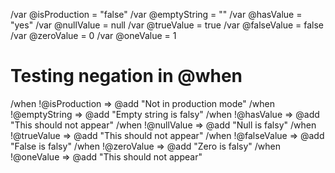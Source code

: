 /var @isProduction = "false"
/var @emptyString = ""
/var @hasValue = "yes"
/var @nullValue = null
/var @trueValue = true
/var @falseValue = false
/var @zeroValue = 0
/var @oneValue = 1

# Testing negation in @when

/when !@isProduction => @add "Not in production mode"
/when !@emptyString => @add "Empty string is falsy"
/when !@hasValue => @add "This should not appear"
/when !@nullValue => @add "Null is falsy"
/when !@trueValue => @add "This should not appear"
/when !@falseValue => @add "False is falsy"
/when !@zeroValue => @add "Zero is falsy"
/when !@oneValue => @add "This should not appear"